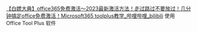 [【白嫖大典】office365免费激活～2023最新激活方法！走过路过不要放过！几分钟搞定office免费激活！Microsoft365 toolplus教学_哔哩哔哩_bilibili](https://www.bilibili.com/video/BV1mM4y1a7g1/?spm_id_from=333.337.search-card.all.click&vd_source=9d1c0e05a6ea12167d6e82752c7bc22a)
使用 Office Tool Plus 软件
